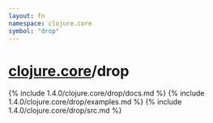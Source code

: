 ```yaml
---
layout: fn
namespace: clojure.core
symbol: "drop"
---
```


# [clojure.core](../)/drop

{% include 1.4.0/clojure.core/drop/docs.md %}
{% include 1.4.0/clojure.core/drop/examples.md %}
{% include 1.4.0/clojure.core/drop/src.md %}


